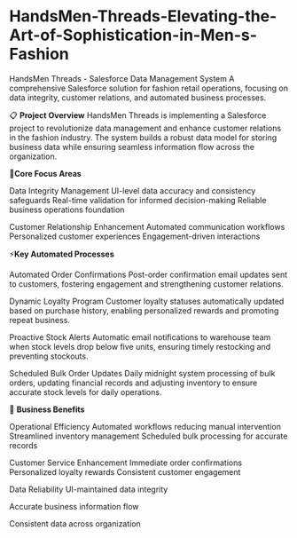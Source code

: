 # HandsMen-Threads-Elevating-the-Art-of-Sophistication-in-Men-s-Fashion
HandsMen Threads - Salesforce Data Management System
A comprehensive Salesforce solution for fashion retail operations, focusing on data integrity, customer relations, and automated business processes.

📋 **Project Overview**
HandsMen Threads is implementing a Salesforce project to revolutionize data management and enhance customer relations in the fashion industry. The system builds a robust data model for storing business data while ensuring seamless information flow across the organization.

🔑**Core Focus Areas**

Data Integrity Management
UI-level data accuracy and consistency safeguards
Real-time validation for informed decision-making
Reliable business operations foundation

Customer Relationship Enhancement
Automated communication workflows
Personalized customer experiences
Engagement-driven interactions

⚡**Key Automated Processes**

Automated Order Confirmations
Post-order confirmation email updates sent to customers, fostering engagement and strengthening customer relations.

Dynamic Loyalty Program
Customer loyalty statuses automatically updated based on purchase history, enabling personalized rewards and promoting repeat business.

Proactive Stock Alerts
Automatic email notifications to warehouse team when stock levels drop below five units, ensuring timely restocking and preventing stockouts.

Scheduled Bulk Order Updates
Daily midnight system processing of bulk orders, updating financial records and adjusting inventory to ensure accurate stock levels for daily operations.

🎯 **Business Benefits**

Operational Efficiency
Automated workflows reducing manual intervention
Streamlined inventory management
Scheduled bulk processing for accurate records

Customer Service Enhancement
Immediate order confirmations
Personalized loyalty rewards
Consistent customer engagement

Data Reliability
UI-maintained data integrity

Accurate business information flow

Consistent data across organization
